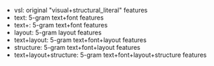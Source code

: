 - vsl: original "visual+structural_literal" features
- text: 5-gram text+font features
- text+: 5-gram text+font features
- layout: 5-gram layout features
- text+layout: 5-gram text+font+layout features
- structure: 5-gram text+font+layout features
- text+layout+structure: 5-gram text+font+layout+structure features
